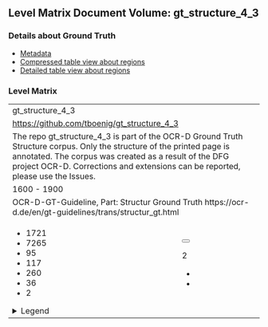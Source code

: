 <script type="text/javascript" charset="utf8" src="lang.js"> </script>
<link rel="stylesheet" href="table_hide.css"/>
<link rel="stylesheet" href="levelparser.css"/>
<div>
   <h2>Level Matrix Document Volume: gt_structure_4_3</h2>
   <h3>Details about Ground Truth</h3>
   <ul>
      <li>
         <a href="metadata">Metadata</a>
      </li>
      <li>
         <a href="table">Compressed table view about regions</a>
      </li>
      <li>
         <a href="overview">Detailed table view about regions</a>
      </li>
   </ul>
</div>
<div>
   <h3>Level Matrix</h3>
   <table class="volumelevel">
      <tr>
         <td class="vname" colspan="2">gt_structure_4_3</td>
      </tr>
      <tr>
         <td class="url" colspan="2">
            <a href="https://github.com/tboenig/gt_structure_4_3">https://github.com/tboenig/gt_structure_4_3</a>
         </td>
      </tr>
      <tr>
         <td class="description" colspan="2">The repo gt_structure_4_3 is part of the OCR-D Ground Truth Structure corpus. Only the structure of the printed page is annotated. The corpus was created as a result of the DFG project OCR-D. Corrections and extensions can be reported, please use the Issues.</td>
      </tr>
      <tr>
         <td class="time" colspan="2">1600 - 1900</td>
      </tr>
      <tr>
         <td class="guidelines" colspan="2">OCR-D-GT-Guideline, Part: Structur Ground Truth
https://ocr-d.de/en/gt-guidelines/trans/structur_gt.html</td>
      </tr>
      <tr>
         <td>
            <ul class="grid-l">
               <li class="key16">1721</li>
               <li class="key1">7265</li>
               <li class="key4">95</li>
               <li class="key5">117</li>
               <li class="key7">260</li>
               <li class="key8">36</li>
               <li class="key12">2</li>
            </ul>
            <details>
               <summary class="infolegend">Legend</summary>
               <dl class="grid">
                  <dt>Page</dt>
                  <dd>Page</dd>
                  <dt>TxtRegion</dt>
                  <dd>
                     <a href="https://ocr-d.de/en/gt-guidelines/trans/lytextregion.html"
                        target="_blank">TextRegion</a>
                  </dd>
                  <dt>GraphRegion</dt>
                  <dd>
                     <a href="https://ocr-d.de/en/gt-guidelines/trans/lyGraphik.html"
                        target="_blank">GraphicRegion</a>
                  </dd>
                  <dt>TabRegion</dt>
                  <dd>
                     <a href="https://ocr-d.de/en/gt-guidelines/trans/lyTabellen.html"
                        target="_blank">TableRegion</a>
                  </dd>
                  <dt>SepRegion</dt>
                  <dd>
                     <a href="https://ocr-d.de/en/gt-guidelines/trans/lySeparatoren.html"
                        target="_blank">SeperatorRegion</a>
                  </dd>
                  <dt>MathRegion</dt>
                  <dd>
                     <a href="https://ocr-d.de/en/gt-guidelines/trans/lyMathematische_Zeichen.html"
                        target="_blank">MathsRegion</a>
                  </dd>
                  <dt>NoiseRegion</dt>
                  <dd>
                     <a href="https://ocr-d.de/en/gt-guidelines/trans/lyRauschen.html"
                        target="_blank">NoiseRegion</a>
                  </dd>
               </dl>
            </details>
         </td>
         <td class="leveldesc">
            <button type="button"
                    class="bilanguage"
                    onclick="changeLanguage()"
                    data-en="Deutsch"
                    data-de="English"> </button>
            <p class="bilanguage"
               data-de="Layout-Transkription entspricht dem Level 2."
               data-en="Layout Transcription corresponds to level 2."/>
            <span class="level">2</span>
            <ul>
               <li>
                  <a href="https://ocr-d.de/en/gt-guidelines/trans/structur_gt.html">
                     <span class="bilanguage"
                           data-de="Allgemeines zum Structure Ground Truth"
                           data-en="General explanation of the Structure Ground Truth"/>
                  </a>
               </li>
               <li>
                  <a href="https://ocr-d.de/en/gt-guidelines/trans/ly_level_2_5.html">
                     <span class="bilanguage"
                           data-de="Wie wird im Level 2 das Layout transkribiert."
                           data-en="How to transcribe the layout in Level 2."/>
                  </a>
               </li>
            </ul>
         </td>
      </tr>
   </table>
</div>
